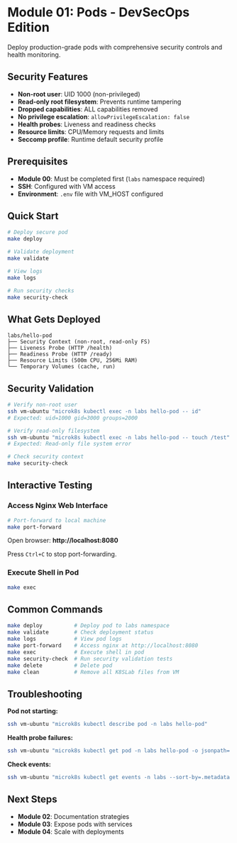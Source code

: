 # Module 01: Pods - DevSecOps Edition

Deploy production-grade pods with comprehensive security controls and health monitoring.

## Security Features

- **Non-root user**: UID 1000 (non-privileged)
- **Read-only root filesystem**: Prevents runtime tampering
- **Dropped capabilities**: ALL capabilities removed
- **No privilege escalation**: `allowPrivilegeEscalation: false`
- **Health probes**: Liveness and readiness checks
- **Resource limits**: CPU/Memory requests and limits
- **Seccomp profile**: Runtime default security profile

## Prerequisites

- **Module 00**: Must be completed first (`labs` namespace required)
- **SSH**: Configured with VM access
- **Environment**: `.env` file with VM_HOST configured

## Quick Start

```bash
# Deploy secure pod
make deploy

# Validate deployment
make validate

# View logs
make logs

# Run security checks
make security-check
```

## What Gets Deployed

```
labs/hello-pod
├── Security Context (non-root, read-only FS)
├── Liveness Probe (HTTP /health)
├── Readiness Probe (HTTP /ready)
├── Resource Limits (500m CPU, 256Mi RAM)
└── Temporary Volumes (cache, run)
```

## Security Validation

```bash
# Verify non-root user
ssh vm-ubuntu "microk8s kubectl exec -n labs hello-pod -- id"
# Expected: uid=1000 gid=3000 groups=2000

# Verify read-only filesystem
ssh vm-ubuntu "microk8s kubectl exec -n labs hello-pod -- touch /test"
# Expected: Read-only file system error

# Check security context
make security-check
```

## Interactive Testing

### Access Nginx Web Interface

```bash
# Port-forward to local machine
make port-forward
```

Open browser: **http://localhost:8080**

Press `Ctrl+C` to stop port-forwarding.

### Execute Shell in Pod

```bash
make exec
```

## Common Commands

```bash
make deploy          # Deploy pod to labs namespace
make validate        # Check deployment status
make logs            # View pod logs
make port-forward    # Access nginx at http://localhost:8080
make exec            # Execute shell in pod
make security-check  # Run security validation tests
make delete          # Delete pod
make clean           # Remove all K8SLab files from VM
```

## Troubleshooting

**Pod not starting:**
```bash
ssh vm-ubuntu "microk8s kubectl describe pod -n labs hello-pod"
```

**Health probe failures:**
```bash
ssh vm-ubuntu "microk8s kubectl get pod -n labs hello-pod -o jsonpath='{.spec.containers[0].livenessProbe}'"
```

**Check events:**
```bash
ssh vm-ubuntu "microk8s kubectl get events -n labs --sort-by=.metadata.creationTimestamp"
```

## Next Steps

- **Module 02**: Documentation strategies
- **Module 03**: Expose pods with services
- **Module 04**: Scale with deployments
